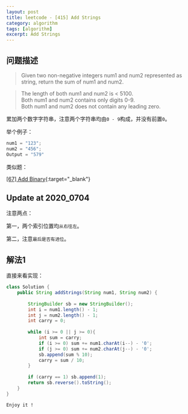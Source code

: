 ```yaml
---
layout: post
title: leetcode - [415] Add Strings
category: algorithm
tags: [algorithm]
excerpt: Add Strings
---
```


## 问题描述  

> Given two non-negative integers num1 and num2 represented as string, return the sum of num1 and num2.  

> The length of both num1 and num2 is < 5100.  
Both num1 and num2 contains only digits 0-9.  
Both num1 and num2 does not contain any leading zero.  

累加两个数字字符串，注意两个字符串均由`0 - 9`构成，并没有前置`0`。  


举个例子：  

``` java
num1 = "123";
num2 = "456";
Output = "579"
```

类似题： 

[[67] Add Binary](http://yaoyichen.cn/algorithm/2020/06/25/leetcode-67.html){:target="_blank"}  

## Update at 2020_0704  

注意两点：  

第一，两个索引位置均`从右往左`。  

第二，注意`最后是否有进位`。   


## 解法1  


直接来看实现：  


``` java
class Solution {
    public String addStrings(String num1, String num2) {
        
        StringBuilder sb = new StringBuilder();
        int i = num1.length() - 1;
        int j = num2.length() - 1;
        int carry = 0;
        
        while (i >= 0 || j >= 0){
            int sum = carry;
            if (i >= 0) sum += num1.charAt(i--) - '0';
            if (j >= 0) sum += num2.charAt(j--) - '0';
            sb.append(sum % 10);
            carry = sum / 10;
        }
        
        if (carry == 1) sb.append(1);
        return sb.reverse().toString();
    }
}
```

`Enjoy it ! `
